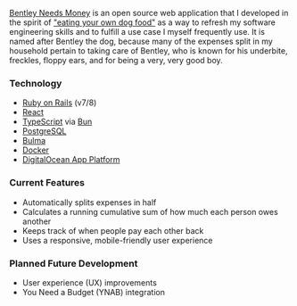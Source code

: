 [Bentley Needs Money](https://bentleyneeds.money) is an open source web application that I developed in the spirit of ["eating your own dog food"](https://en.wikipedia.org/wiki/Eating_your_own_dog_food) as a way to refresh my software engineering skills and to fulfill a use case I myself frequently use. It is named after Bentley the dog, because many of the expenses split in my household pertain to taking care of Bentley, who is known for his underbite, freckles, floppy ears, and for being a very, very good boy.


### Technology

* [Ruby on Rails](https://rubyonrails.org/) (v7/8)
* [React](https://react.dev/)
* [TypeScript](https://www.typescriptlang.org/) via [Bun](https://bun.sh/)
* [PostgreSQL](https://www.postgresql.org/)
* [Bulma](https://bulma.io/)
* [Docker](https://www.docker.com/)
* [DigitalOcean App Platform](https://www.digitalocean.com/products/app-platform)


### Current Features

* Automatically splits expenses in half
* Calculates a running cumulative sum of how much each person owes another
* Keeps track of when people pay each other back
* Uses a responsive, mobile-friendly user experience

### Planned Future Development

* User experience (UX) improvements
* You Need a Budget (YNAB) integration
